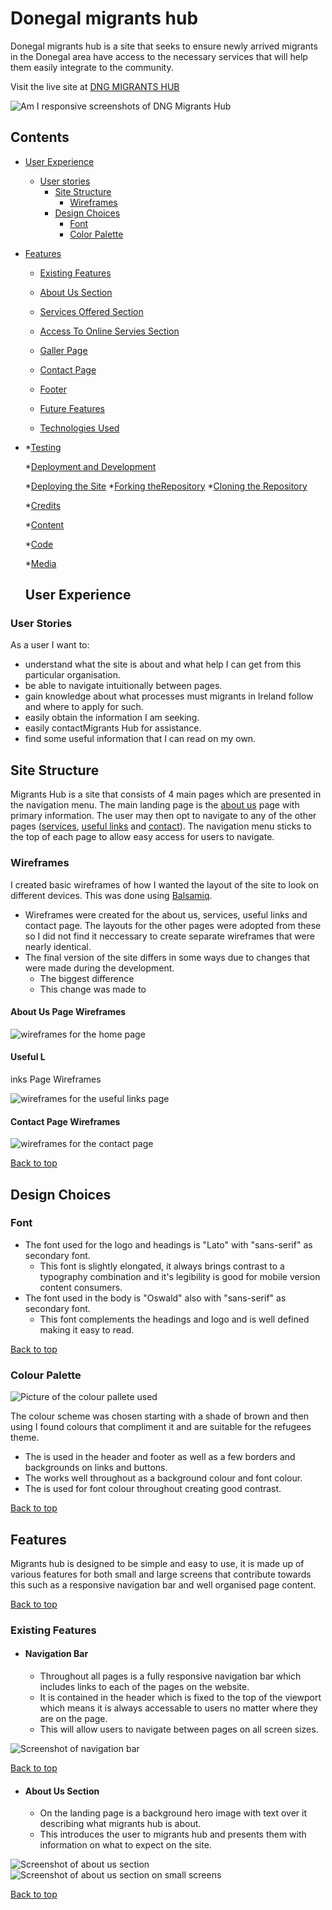 # Donegal migrants hub

Donegal migrants hub is a site that seeks to ensure newly arrived migrants in the Donegal area have access to the necessary services that will help them easily integrate to the community.

Visit the live site at [DNG MIGRANTS HUB](HTTPS://)

![Am I responsive screenshots of DNG Migrants Hub](.../)

## Contents

* [User Experience](#user-experience)
  * [User stories](#user-stories)
    * [Site Structure](#site-structure)
      * [Wireframes](#wireframes)
    * [Design Choices](#design-choices)
      * [Font](#font)
      * [Color Palette](#color-palette)

* [Features](#features)
  * [Existing Features](#exisiting-features)
  * [About Us Section](#about-us-section)
  * [Services Offered Section](#services-offered-section)
  * [Access To Online Servies Section](#access-to-online-services-section)
  * [Galler Page](#gallery-page)
  * [Contact Page](#contact-page)
  * [Footer](#footer)

  * [Future Features](#future-features)


  * [Technologies Used](#technologies-used)
*
  *[Testing](#testing)
  
  *[Deployment and Development](#deployment-and-development)

  *[Deploying the Site](#deploying-the-site)
  *[Forking theRepository](#forking-the-repository)
  *[Cloning the Repository](#cloning-the-repository)

  *[Credits](#credits)
  
    *[Content](#content)

    *[Code](#code)

    *[Media](#media)
  
  ## User Experience

### User Stories

As a user I want to:
* understand what the site is about and what help I can get from this particular organisation.
* be able to navigate intuitionally between pages.
* gain knowledge about what processes must migrants in Ireland follow and where to apply for such.
* easily obtain the information I am seeking.
* easily contactMigrants Hub for assistance.
* find some useful information that I can read on my own.

## Site Structure 

Migrants Hub is a site that consists of 4 main pages which are presented in the navigation menu. The main landing page is the [about us]() page with primary information. The user may then opt to navigate to any of the other pages ([services](), [useful links]() and [contact]()). The navigation menu sticks to the top of each page to allow easy access for users to navigate. 

### Wireframes

I created basic wireframes of how I wanted the layout of the site to look on different devices. This was done using [Balsamiq](https://balsamiq.com/).

* Wireframes were created for the about us, services, useful links and contact page. The layouts for the other pages were adopted from these so I did not find it neccessary to create separate wireframes that were nearly identical.
* The final version of the site differs in some ways due to changes that were made during the development.
    * The biggest difference 
    * This change was made to 

#### About Us Page Wireframes

![wireframes for the home page  ]()

#### Useful L
inks Page Wireframes

![wireframes for the useful links page  ]()

#### Contact Page Wireframes

![wireframes for the contact page  ]()

[Back to top](#contents)

## Design Choices
### Font

* The font used for the logo and headings is "Lato" with "sans-serif" as secondary font.
    * This font is slightly elongated, it always brings contrast to a typography combination and it's legibility is good for mobile version content consumers.  
* The font used in the body is "Oswald" also with "sans-serif" as secondary font.
    * This font complements the headings and logo and is well defined making it easy to read.

[Back to top](#contents)


### Colour Palette

![Picture of the colour pallete used  ](assets/readme-images/colour-pallete.webp)

The colour scheme was chosen starting with a shade of brown and then using []() I found colours that compliment it and are suitable for the refugees theme.

* The  is used in the header and footer as well as a few borders and backgrounds on links and buttons.
* The  works well throughout as a background colour and font colour. 
* The  is used for font colour throughout creating good contrast. 


[Back to top](#contents)
## Features

 Migrants hub is designed to be simple and easy to use, it is made up of various features for both small and large screens that contribute towards this such as a responsive navigation bar and well organised page content.

[Back to top](#contents)

### Existing Features
* #### Navigation Bar 
    * Throughout all pages is a fully responsive navigation bar which includes links to each of the pages on the website.
    * It is contained in the header which is fixed to the top of the viewport which means it is always accessable to users no matter where they are on the page.
    * This will allow users to navigate between pages on all screen sizes.

![Screenshot of navigation bar ](assets/readme-images/navigation-bar.png)

[Back to top](#contents)

* #### About Us Section
    * On the landing page is a background hero image with text over it describing what migrants hub is about.
    * This introduces the user to migrants hub and presents them with information on what to expect on the site.
    
![Screenshot of about us section  ](assets/readme-images/about-us.png)
![Screenshot of about us section on small screens](assets/readme-images/about-us-mobile.png)

[Back to top](#contents)
 